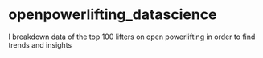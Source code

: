 # openpowerlifting_datascience
I breakdown data of the top 100 lifters on open powerlifting in order to find trends and insights 
